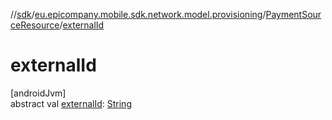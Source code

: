 //[sdk](../../../index.md)/[eu.epicompany.mobile.sdk.network.model.provisioning](../index.md)/[PaymentSourceResource](index.md)/[externalId](external-id.md)

# externalId

[androidJvm]\
abstract val [externalId](external-id.md): [String](https://kotlinlang.org/api/latest/jvm/stdlib/kotlin/-string/index.html)
